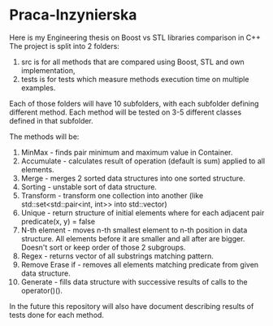 # Praca-Inzynierska
Here is my Engineering thesis on Boost vs STL libraries comparison in C++
The project is split into 2 folders:
1. src is for all methods that are compared using Boost, STL and own implementation,
2. tests is for tests which measure methods execution time on multiple examples.

Each of those folders will have 10 subfolders, with each subfolder defining different method.
Each method will be tested on 3-5 different classes defined in that subfolder.

The methods will be:
1. MinMax - finds pair minimum and maximum value in Container.
2. Accumulate - calculates result of operation (default is sum) applied to all elements.
3. Merge - merges 2 sorted data structures into one sorted structure.
4. Sorting - unstable sort of data structure.
5. Transform - transform one collection into another (like std::set<std::pair<int, int>> into std::vector<CustomPair>)
6. Unique - return structure of initial elements where for each adjacent pair predicate(x, y) = false
7. N-th element - moves n-th smallest element to n-th position in data structure. All elements before it are smaller and all after are bigger. Doesn't sort or keep order of those 2 subgroups.
8. Regex - returns vector of all substrings matching pattern.
9. Remove Erase if - removes all elements matching predicate from given data structure.
10. Generate - fills data structure with successive results of calls to the operator()().

In the future this repository will also have document describing results of tests done for each method.
